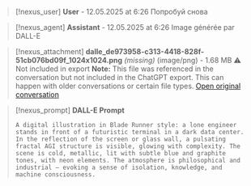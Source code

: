 >[!nexus_user] **User** - 12.05.2025 at 6:26
> Попробуй снова
<!-- UID: bbb21119-96e8-46a4-87e2-d3ff6857bd5d -->




>[!nexus_agent] **Assistant** - 12.05.2025 at 6:26
> Image générée par DALL-E

>[!nexus_attachment] **dalle_de973958-c313-4418-828f-51cb076bd09f_1024x1024.png** *(missing)* (image/png) - 1.68 MB
> ⚠️ Not included in export
> **Note:** This file was referenced in the conversation but not included in the ChatGPT export. This can happen with older conversations or certain file types.
> [Open original conversation](https://chatgpt.com/)

>[!nexus_prompt] **DALL-E Prompt**
> ```
> A digital illustration in Blade Runner style: a lone engineer stands in front of a futuristic terminal in a dark data center. In the reflection of the screen or glass wall, a pulsating fractal AGI structure is visible, glowing with complexity. The scene is cold, metallic, lit with subtle blue and graphite tones, with neon elements. The atmosphere is philosophical and industrial — evoking a sense of isolation, knowledge, and machine consciousness.
> ```
<!-- UID: 20c25a02-4cc7-4c36-a414-5638bc71792e -->